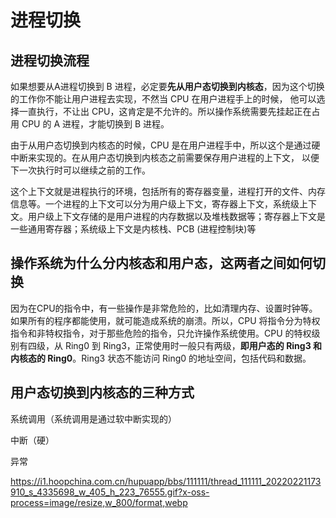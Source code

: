 # 进程切换

## 进程切换流程

  如果想要从A进程切换到 B 进程，必定要**先从用户态切换到内核态**，因为这个切换的工作你不能让用户进程去实现，不然当 CPU 在用户进程手上的时候，
  他可以选择一直执行，不让出 CPU，这肯定是不允许的。所以操作系统需要先挂起正在占用 CPU 的 A 进程，才能切换到 B 进程。

  由于从用户态切换到内核态的时候，CPU 是在用户进程手中，所以这个是通过硬中断来实现的。在从用户态切换到内核态之前需要保存用户进程的上下文，
  以便下一次执行时可以继续之前的工作。

  这个上下文就是进程执行的环境，包括所有的寄存器变量，进程打开的文件、内存信息等。一个进程的上下文可以分为用户级上下文，寄存器上下文，系统级上下
  文。用户级上下文存储的是用户进程的内存数据以及堆栈数据等；寄存器上下文是一些通用寄存器；系统级上下文是内核栈、PCB (进程控制块)等

## 操作系统为什么分内核态和用户态，这两者之间如何切换

  因为在CPU的指令中，有一些操作是非常危险的，比如清理内存、设置时钟等。如果所有的程序都能使用，就可能造成系统的崩溃。所以，CPU 将指令分为特权指令和非特权指令，对于那些危险的指令，只允许操作系统使用。CPU 的特权级别有四级，从 Ring0 到 Ring3，正常使用时一般只有两级，**即用户态的 Ring3 和内核态的 Ring0**。Ring3 状态不能访问 Ring0 的地址空间，包括代码和数据。

## 用户态切换到内核态的三种方式

  系统调用（系统调用是通过软中断实现的）

  中断（硬）

  异常


https://i1.hoopchina.com.cn/hupuapp/bbs/111111/thread_111111_20220221173910_s_4335698_w_405_h_223_76555.gif?x-oss-process=image/resize,w_800/format,webp